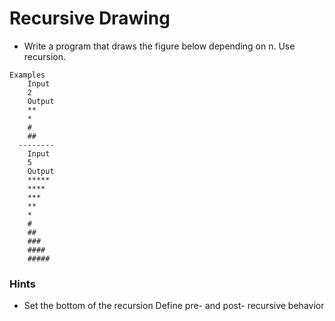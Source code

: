 # Recursive Drawing
* Write a program that draws the figure below depending on n. Use recursion.
``` 
Examples
    Input
    2
    Output
    **
    *
    #
    ##
  --------
    Input
    5
    Output
    *****
    ****
    ***
    **
    *
    #
    ##
    ###
    ####
    #####
```
### Hints
* Set the bottom of the recursion
Define pre- and post- recursive behavior
